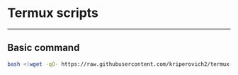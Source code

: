 # Termux scripts

___

## Basic command
```sh
bash <(wget -qO- https://raw.githubusercontent.com/kriperovich2/termux-scripts/main/file.sh)
```
